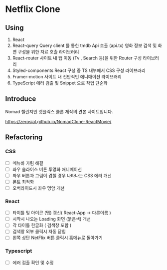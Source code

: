 # Netflix Clone

## Using

1. React
2. React-query
   Query client 를 통한 tmdb Api 호출 (api.tx)
   영화 정보 검색 및 화면 구성을 위한 자료 호출 라이브러리
3. React-router
   사이트 내 탭 이동 (Tv , Search 등)을 위한 Router 구성 라이브러리
4. Styled-components
   React 구성 중 TS 내부에서 CSS 구성 라이브러리
5. Framer-motion
   사이트 내 전반적인 에니매이션 라이브러리
6. TypeScript
   에러 검출 및 Snippet 으로 작업 단순화

## Introduce

Nomad 챌린지인 넷플릭스 클론 제작의 견본 사이트입니다.

https://zerosial.github.io/NomadClone-ReactMovie/

## Refactoring

### CSS

- [ ] 메뉴바 가림 해결
- [ ] 좌우 슬라이스 버튼 투명화 애니메이션
- [ ] 좌우 버튼과 그림이 겹칠 경우 나타나는 CSS 에러 개선
- [ ] 폰트 최적화
- [ ] 오버라이드시 좌우 명암 개선

### React

- [ ] 타이틀 및 아이콘 (탭) 갱신( React-App -> 다른이름 )
- [ ] 시작시 나오는 Loading 화면 (붉은색) 개선
- [ ] 각 타이틀 한글화 ( 검색창 포함 )
- [ ] 검색창 외부 클릭시 자동 닫힘
- [ ] 왼쪽 상단 NetFlix 버튼 클릭시 홈메뉴로 돌아가기

### Typescript

- [ ] 에러 검출 확인 및 수정
